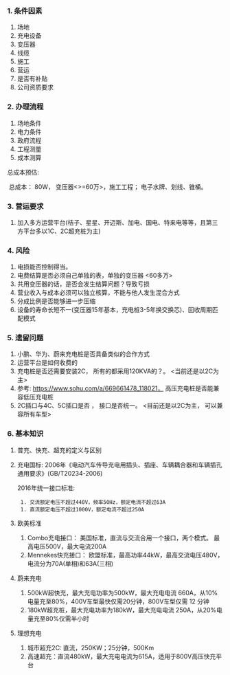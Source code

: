 ### 1. 条件因素

1. 场地
2. 充电设备
3. 变压器
4. 线缆
5. 施工
6. 营运
7. 是否有补贴
8. 公司资质要求

### 2. 办理流程

1. 场地条件
2. 电力条件
3. 政府流程
4. 工程测量
5. 成本测算

总成本预估:

​	总成本： 80W， 变压器<>=60万>，施工工程；  电子水牌、划线、锥桶。

### 3. 营运要求

1. 加入多方运营平台(桔子、星星、开迈斯、加电、国电、特来电等等，且第三方平台多以1C、2C超充桩为主)

### 4. 风险

1. 电损能否控制得当。
2. 电费结算是否必须自己单独的表，单独的变压器 <60多万>  
3. 共用变压器的话，是否会发生结算问题？导致亏损
4. 营业收入与成本必须可以独立核算，不能与他人发生混合方式
5. 分成比例是否能够进一步压缩
6. 设备的寿命长短不一(变压器15年基本，充电桩3-5年换交换芯)、回收周期匹配模式

### 5. 遗留问题

1. 小鹏、华为、蔚来充电桩是否具备类似的合作方式
2. 运营平台是如何收费的
3. 充电桩是否还需要安装2C， 所有的都采用120KVA的？。  <当前还是以2C为主>
4. 参考: https://www.sohu.com/a/669661478_118021， 高压充电桩是否能兼容低压充电桩
5. 2C插口与4C、5C插口是否 ， 接口是否统一。 <目前还是以2C为主， 可以兼容所有车型>



### 6. 基本知识

1. 普充、快充、超充的定义与区别

   

2. 充电国标: 2006年《电动汽车传导充电用插头、插座、车辆耦合器和车辆插孔通用要求》(GB/T20234-2006)

   2016年统一接口标准: 

   		1. 交流额定电压不超过440V，频率50Hz，额定电流不超过63A
   		1. 直流额定电压不超过1000V，额定电流不超过250A

3. 欧美标准

   1. Combo充电接口： 美国标准，直流与交流合用一个接口，两个模式。 最高电压500V，最大电流200A
   2. Mennekes快充接口： 欧盟标准，最高功率44kW，最高交流电压480V，电流分为70A(单相)和63A(三相)

4. 蔚来充电

   1. 500kW超快充，最大充电功率为500kW，最大充电电流 660A，从10%电量充至80%，400V车型最快仅需20分钟，800V车型仅需 12 分钟
   2. 180kW超充桩，最大充电功率为180kW，最大充电电流 250A，从20%电量充至80%仅需半小时

5. 理想充电

   1. 城市超充2C:  直流，250KW；25分钟，500Km
   2. 高速超充：直流480kW，最大充电电流为615A，适用于800V高压快充平台

   